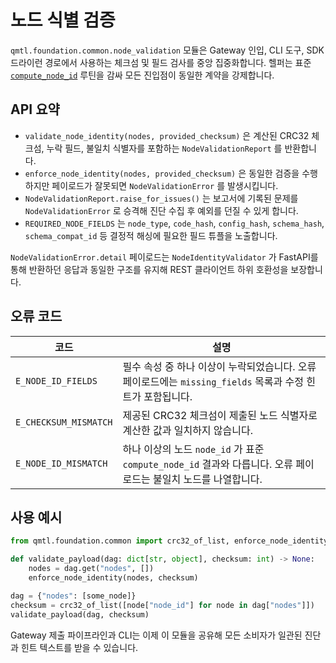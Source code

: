# 노드 식별 검증

`qmtl.foundation.common.node_validation` 모듈은 Gateway 인입, CLI 도구, SDK 드라이런 경로에서 사용하는 체크섬 및 필드 검사를 중앙 집중화합니다. 헬퍼는 표준 [`compute_node_id`](../architecture/gateway.md) 루틴을 감싸 모든 진입점이 동일한 계약을 강제합니다.

## API 요약

- `validate_node_identity(nodes, provided_checksum)` 은 계산된 CRC32 체크섬, 누락 필드, 불일치 식별자를 포함하는 `NodeValidationReport` 를 반환합니다.
- `enforce_node_identity(nodes, provided_checksum)` 은 동일한 검증을 수행하지만 페이로드가 잘못되면 `NodeValidationError` 를 발생시킵니다.
- `NodeValidationReport.raise_for_issues()` 는 보고서에 기록된 문제를 `NodeValidationError` 로 승격해 진단 수집 후 예외를 던질 수 있게 합니다.
- `REQUIRED_NODE_FIELDS` 는 `node_type`, `code_hash`, `config_hash`, `schema_hash`, `schema_compat_id` 등 결정적 해싱에 필요한 필드 튜플을 노출합니다.

`NodeValidationError.detail` 페이로드는 `NodeIdentityValidator` 가 FastAPI를 통해 반환하던 응답과 동일한 구조를 유지해 REST 클라이언트 하위 호환성을 보장합니다.

## 오류 코드

| 코드 | 설명 |
| ---- | ----- |
| `E_NODE_ID_FIELDS` | 필수 속성 중 하나 이상이 누락되었습니다. 오류 페이로드에는 `missing_fields` 목록과 수정 힌트가 포함됩니다. |
| `E_CHECKSUM_MISMATCH` | 제공된 CRC32 체크섬이 제출된 노드 식별자로 계산한 값과 일치하지 않습니다. |
| `E_NODE_ID_MISMATCH` | 하나 이상의 노드 `node_id` 가 표준 `compute_node_id` 결과와 다릅니다. 오류 페이로드는 불일치 노드를 나열합니다. |

## 사용 예시

```python
from qmtl.foundation.common import crc32_of_list, enforce_node_identity

def validate_payload(dag: dict[str, object], checksum: int) -> None:
    nodes = dag.get("nodes", [])
    enforce_node_identity(nodes, checksum)

dag = {"nodes": [some_node]}
checksum = crc32_of_list([node["node_id"] for node in dag["nodes"]])
validate_payload(dag, checksum)
```

Gateway 제출 파이프라인과 CLI는 이제 이 모듈을 공유해 모든 소비자가 일관된 진단과 힌트 텍스트를 받을 수 있습니다.
